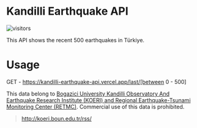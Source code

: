 # Kandilli Earthquake API

![visitors](https://visitor-badge.laobi.icu/badge?page_id=bedirdemir.kandilli-earthquake-api)

This API shows the recent 500 earthquakes in Türkiye.

# Usage
GET - https://kandilli-earthquake-api.vercel.app/last/[between 0 - 500]

This data belong to [Bogazici University Kandilli Observatory And Earthquake Research Institute (KOERI) and Regional Earthquake-Tsunami Monitoring Center (RETMC)](http://www.koeri.boun.edu.tr/sismo/2/tr/). Commercial use of this data is prohibited.
>http://koeri.boun.edu.tr/rss/
